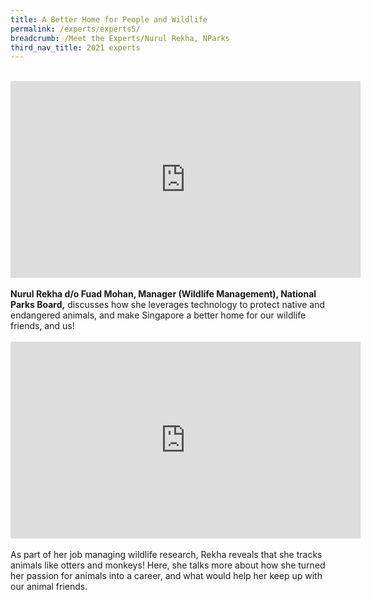 ```yaml
---
title: A Better Home for People and Wildlife
permalink: /experts/experts5/
breadcrumb: /Meet the Experts/Nurul Rekha, NParks
third_nav_title: 2021 experts
---
```




<br>
<div class="bp-youtube">
<iframe width="560" height="315" src="https://www.youtube.com/embed/OfSg6bZ2AS8" frameborder="0" allow="accelerometer; autoplay; clipboard-write; encrypted-media; gyroscope; picture-in-picture" allowfullscreen></iframe>
</div>
<br>
<b>Nurul Rekha d/o Fuad Mohan, Manager (Wildlife Management), National Parks Board,</b> discusses how she leverages technology to protect native and endangered animals, and make Singapore a better home for our wildlife friends, and us! 
<br>
<br>
<div class="bp-youtube">
<iframe width="560" height="315" src="https://www.youtube.com/embed/z5aRhyxOVFU" frameborder="0" allow="accelerometer; autoplay; clipboard-write; encrypted-media; gyroscope; picture-in-picture" allowfullscreen></iframe>
</div>
<br>
As part of her job managing wildlife research, Rekha reveals that she tracks animals like otters and monkeys! Here, she talks more about how she turned her passion for animals into a career, and what would help her keep up with our animal friends.


